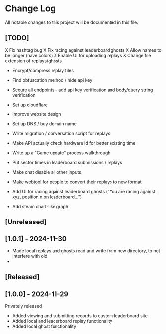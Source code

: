 # Change Log
All notable changes to this project will be documented in this file.

## [TODO]
X Fix hashtag bug
X Fix racing against leaderboard ghosts
X Allow names to be longer (have colors)
X Enable UI for uploading replays
X Change file extension of replays/ghosts
- Encrypt/compress replay files
- Find obfuscation method / hide api key
- Secure all endpoints - add api key verification and body/query string verification
- Set up cloudflare
- Improve website design
- Set up DNS / buy domain name
- Write migration / conversation script for replays
- Make API actually check hardware id for better existing time

- Write up a "Game update" process walkthrough
- Put sector times in leaderboard submissions / replays
- Make chat disable all other inputs
- Make webtool for people to convert their replays to new format

- Add UI for racing against leaderboard ghosts ("You are racing against xyz, position n on leaderboard...")
- Add steam chart-like graph
 
## [Unreleased]
 
## [1.0.1] - 2024-11-30

- Made local replays and ghosts read and write from new directory, to not interfere with old
- 
 

## [Released]
 
## [1.0.0] - 2024-11-29
 
Privately released
- Added viewing and submitting records to custom leaderboard site
- Added local and leaderboard replay functionality
- Added local ghost functionality